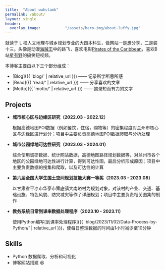 ```yaml
---
title:  "About wuhulamb"
permalink: /about/
layout: single
header:
  overlay_image:           "/assets/hero-img/about-luffy.jpg"
---
```


就读于 L 校人文地理与城乡规划专业的大四本科生，做网站一是想分享，二是装十三。头像是动漫[海贼王](https://baike.baidu.com/item/%E8%88%AA%E6%B5%B7%E7%8E%8B/75861)中的路飞，喜欢电影[Pirates of the Caribbean](https://www.imdb.com/list/ls023657263/)，喜欢B站[星有野](https://space.bilibili.com/627888730)的搞笑短视频。

本博客主要由以下三个部分组成：

- [Blog]({{ 'blog/' | relative_url }}) —— 记录所学所思所感
- [Read]({{ 'read/' | relative_url }}) —— 分享喜欢的文章
- [Motto]({{ 'motto/' | relative_url }}) —— 摘录短而有力的文字

## Projects

- **城市核心区与边缘区研究（2022.03 - 2022.12）**

  根据高德地图POI数据（例如餐饮，住宿，购物等）的密集程度对兰州市核心区与边缘区进行划分；项目中主要负责高德地图POI数据爬取与分析处理

- **城市公园绿地可达性研究（2023.03 - 2024.01）**

  综合使用调研数据、统计网站数据，高德地图路径规划数据等，对兰州市各个地区的公园绿地可达性进行计算，得到可达性图，最后分析形成原因；项目中主要负责数据的搜集和爬取，以及可达性的计算

- **第六届全国大学生国土空间规划技能大赛一等奖（2023.03 - 2023.08）**

  以甘肃省平凉市华亭市策底镇大南峪村为规划对象，对该村的产业、交通、基础设施、特色风貌、防灾减灾等作了详细规划；项目中主要负责相关图集的制作

- **教务系统日常到课率数据处理程序（2023.10 - 2023.11）**

  使用Python编写[到课率处理程序]({{ 'blog/2023/11/02/Data-Process-by-Python/' | relative_url }})，使每日整理数据的时间由1小时减少至10分钟

## Skills

- Python 数据爬取、分析和可视化
- 博客网站搭建 :satisfied:

